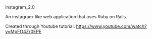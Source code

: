 instagram_2.0

An instagram-like web application that uses Ruby on Rails.

Created through Youtube tutorial: https://www.youtube.com/watch?v=MpFO4Zr0EPE


